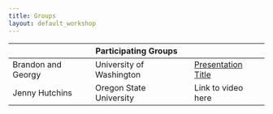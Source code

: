 ```yaml
---
title: Groups
layout: default_workshop
---
```


<table>
    <thead>
            <th colspan="3">Participating Groups</th>
    </thead>
    <tbody>
        <tr>
            <td>Brandon and Georgy</td>
            <td>University of Washington</td>
            <td><a href="https://seaicemuri.org/workshop_groups/brandon.html">Presentation Title</a></td>        
        </tr>
            <td>Jenny Hutchins</td>
            <td>Oregon State University</td>
            <td>Link to video here</td>
    </tbody>
</table>
